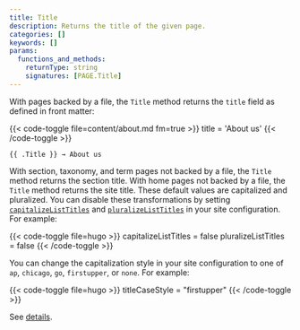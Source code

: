 ```yaml
---
title: Title
description: Returns the title of the given page.
categories: []
keywords: []
params:
  functions_and_methods:
    returnType: string
    signatures: [PAGE.Title]
---
```


With pages backed by a file, the `Title` method returns the `title` field as defined in front matter:

{{< code-toggle file=content/about.md fm=true >}}
title = 'About us'
{{< /code-toggle >}}

```go-html-template
{{ .Title }} → About us
```

With section, taxonomy, and term pages not backed by a file, the `Title` method returns the section title. With home pages not backed by a file, the `Title` method returns the site title. These default values are capitalized and pluralized. You can disable these transformations by setting [`capitalizeListTitles`] and [`pluralizeListTitles`] in your site configuration. For example:

{{< code-toggle file=hugo >}}
capitalizeListTitles = false
pluralizeListTitles = false
{{< /code-toggle >}}

You can change the capitalization style in your site configuration to one of `ap`, `chicago`, `go`, `firstupper`, or `none`. For example:

{{< code-toggle file=hugo >}}
titleCaseStyle = "firstupper"
{{< /code-toggle >}}

 See&nbsp;[details].

[`capitalizeListTitles`]: /configuration/all/#capitalizelisttitles
[`pluralizeListTitles`]: /configuration/all/#pluralizelisttitles
[details]: /configuration/all/#title-case-style
